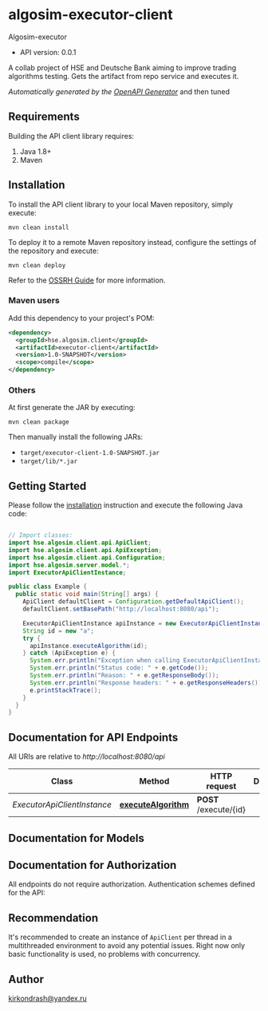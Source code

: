 # algosim-executor-client

Algosim-executor
- API version: 0.0.1

A collab project of HSE and Deutsche Bank aiming to improve trading algorithms testing. Gets the artifact from repo service and executes it.


*Automatically generated by the [OpenAPI Generator](https://openapi-generator.tech)* and then tuned


## Requirements

Building the API client library requires:
1. Java 1.8+
2. Maven

## Installation

To install the API client library to your local Maven repository, simply execute:

```shell
mvn clean install
```

To deploy it to a remote Maven repository instead, configure the settings of the repository and execute:

```shell
mvn clean deploy
```

Refer to the [OSSRH Guide](http://central.sonatype.org/pages/ossrh-guide.html) for more information.

### Maven users

Add this dependency to your project's POM:

```xml
<dependency>
  <groupId>hse.algosim.client</groupId>
  <artifactId>executor-client</artifactId>
  <version>1.0-SNAPSHOT</version>
  <scope>compile</scope>
</dependency>
```

### Others

At first generate the JAR by executing:

```shell
mvn clean package
```

Then manually install the following JARs:

* `target/executor-client-1.0-SNAPSHOT.jar`
* `target/lib/*.jar`

## Getting Started

Please follow the [installation](#installation) instruction and execute the following Java code:

```java

// Import classes:
import hse.algosim.client.api.ApiClient;
import hse.algosim.client.api.ApiException;
import hse.algosim.client.api.Configuration;
import hse.algosim.server.model.*;
import ExecutorApiClientInstance;

public class Example {
  public static void main(String[] args) {
    ApiClient defaultClient = Configuration.getDefaultApiClient();
    defaultClient.setBasePath("http://localhost:8080/api");

    ExecutorApiClientInstance apiInstance = new ExecutorApiClientInstance(defaultClient);
    String id = new "a";
    try {
      apiInstance.executeAlgorithm(id);
    } catch (ApiException e) {
      System.err.println("Exception when calling ExecutorApiClientInstance#executeAlgorithm");
      System.err.println("Status code: " + e.getCode());
      System.err.println("Reason: " + e.getResponseBody());
      System.err.println("Response headers: " + e.getResponseHeaders());
      e.printStackTrace();
    }
  }
}

```

## Documentation for API Endpoints

All URIs are relative to *http://localhost:8080/api*

Class | Method | HTTP request | Description
------------ | ------------- | ------------- | -------------
*ExecutorApiClientInstance* | [**executeAlgorithm**](docs/ExecutorApi.md#executealgorithm) | **POST** /execute/{id} | 


## Documentation for Models



## Documentation for Authorization

All endpoints do not require authorization.
Authentication schemes defined for the API:

## Recommendation

It's recommended to create an instance of `ApiClient` per thread in a multithreaded environment to avoid any potential issues.
Right now only basic functionality is used, no problems with concurrency.

## Author

kirkondrash@yandex.ru

